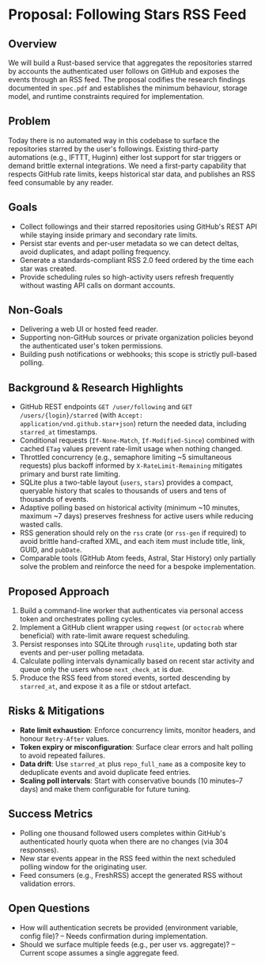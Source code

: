 # Proposal: Following Stars RSS Feed

## Overview
We will build a Rust-based service that aggregates the repositories starred by accounts the authenticated user follows on GitHub and exposes the events through an RSS feed. The proposal codifies the research findings documented in `spec.pdf` and establishes the minimum behaviour, storage model, and runtime constraints required for implementation.

## Problem
Today there is no automated way in this codebase to surface the repositories starred by the user's followings. Existing third-party automations (e.g., IFTTT, Huginn) either lost support for star triggers or demand brittle external integrations. We need a first-party capability that respects GitHub rate limits, keeps historical star data, and publishes an RSS feed consumable by any reader.

## Goals
- Collect followings and their starred repositories using GitHub's REST API while staying inside primary and secondary rate limits.
- Persist star events and per-user metadata so we can detect deltas, avoid duplicates, and adapt polling frequency.
- Generate a standards-compliant RSS 2.0 feed ordered by the time each star was created.
- Provide scheduling rules so high-activity users refresh frequently without wasting API calls on dormant accounts.

## Non-Goals
- Delivering a web UI or hosted feed reader.
- Supporting non-GitHub sources or private organization policies beyond the authenticated user's token permissions.
- Building push notifications or webhooks; this scope is strictly pull-based polling.

## Background & Research Highlights
- GitHub REST endpoints `GET /user/following` and `GET /users/{login}/starred` (with `Accept: application/vnd.github.star+json`) return the needed data, including `starred_at` timestamps.
- Conditional requests (`If-None-Match`, `If-Modified-Since`) combined with cached `ETag` values prevent rate-limit usage when nothing changed.
- Throttled concurrency (e.g., semaphore limiting ~5 simultaneous requests) plus backoff informed by `X-RateLimit-Remaining` mitigates primary and burst rate limiting.
- SQLite plus a two-table layout (`users`, `stars`) provides a compact, queryable history that scales to thousands of users and tens of thousands of events.
- Adaptive polling based on historical activity (minimum ~10 minutes, maximum ~7 days) preserves freshness for active users while reducing wasted calls.
- RSS generation should rely on the `rss` crate (or `rss-gen` if required) to avoid brittle hand-crafted XML, and each item must include title, link, GUID, and `pubDate`.
- Comparable tools (GitHub Atom feeds, Astral, Star History) only partially solve the problem and reinforce the need for a bespoke implementation.

## Proposed Approach
1. Build a command-line worker that authenticates via personal access token and orchestrates polling cycles.
2. Implement a GitHub client wrapper using `reqwest` (or `octocrab` where beneficial) with rate-limit aware request scheduling.
3. Persist responses into SQLite through `rusqlite`, updating both star events and per-user polling metadata.
4. Calculate polling intervals dynamically based on recent star activity and queue only the users whose `next_check_at` is due.
5. Produce the RSS feed from stored events, sorted descending by `starred_at`, and expose it as a file or stdout artefact.

## Risks & Mitigations
- **Rate limit exhaustion**: Enforce concurrency limits, monitor headers, and honour `Retry-After` values.
- **Token expiry or misconfiguration**: Surface clear errors and halt polling to avoid repeated failures.
- **Data drift**: Use `starred_at` plus `repo_full_name` as a composite key to deduplicate events and avoid duplicate feed entries.
- **Scaling poll intervals**: Start with conservative bounds (10 minutes–7 days) and make them configurable for future tuning.

## Success Metrics
- Polling one thousand followed users completes within GitHub's authenticated hourly quota when there are no changes (via 304 responses).
- New star events appear in the RSS feed within the next scheduled polling window for the originating user.
- Feed consumers (e.g., FreshRSS) accept the generated RSS without validation errors.

## Open Questions
- How will authentication secrets be provided (environment variable, config file)? – Needs confirmation during implementation.
- Should we surface multiple feeds (e.g., per user vs. aggregate)? – Current scope assumes a single aggregate feed.

